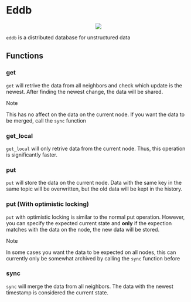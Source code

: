 # Eddb

<div align="center">
  <img src="https://img.shields.io/badge/elixir-%234B275F.svg?style=for-the-badge&logo=elixir&logoColor=white" />
</div>

`eddb` is a distributed database for unstructured data

## Functions

### get

`get` will retrive the data from all neighbors and check which update is the newest.
After finding the newest change, the data will be shared.

> [!NOTE]
> This has no affect on the data on the current node.
> If you want the data to be merged, call the `sync` function

### get_local

`get_local` will only retrive data from the current node.
Thus, this operation is significantly faster.

### put

`put` will store the data on the current node.
Data with the same key in the same topic will be overwritten, but the old data will be kept in the history.

### put (With optimistic locking)

`put` with optimistic locking is similar to the normal put operation.
However, you can specify the expected current state and **only** if the expection matches with the data on the node, the new data will be stored.

> [!NOTE]
> In some cases you want the data to be expected on all nodes, this can currently only be somewhat archived by calling the `sync` function before

### sync

`sync` will merge the data from all neighbors.
The data with the newest timestamp is considered the current state.
